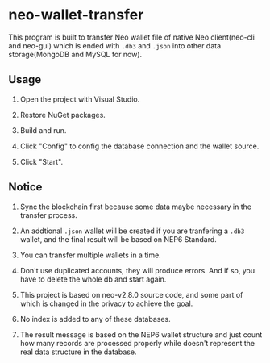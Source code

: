 # neo-wallet-transfer

This program is built to transfer Neo wallet file of native Neo client(neo-cli and neo-gui) which is ended with `.db3` and `.json` into other data storage(MongoDB and MySQL for now).

## Usage

1. Open the project with Visual Studio.

2. Restore NuGet packages.

3. Build and run.

4. Click "Config" to config the database connection and the wallet source.

5. Click "Start".

## Notice

1. Sync the blockchain first because some data maybe necessary in the transfer process.

2. An addtional `.json` wallet will be created if you are tranfering a `.db3` wallet, and the final result will be based on NEP6 Standard.

3. You can transfer multiple wallets in a time.

4. Don't use duplicated accounts, they will produce errors. And if so, you have to delete the whole db and start again.

5. This project is based on neo-v2.8.0 source code, and some part of which is changed in the privacy to achieve the goal.

6. No index is added to any of these databases.

7. The result message is based on the NEP6 wallet structure and just count how many records are processed properly while doesn't represent the real data structure in the database.
